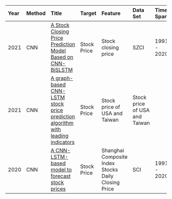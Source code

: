 Year|Method|Title|Target|Feature|Data Set|Time Span|Evaluation|
|:--|:---- |:----|:-----|:------|:-------|:--------|:---------|
2021 |CNN |[A Stock Closing Price Prediction Model Based on CNN-BiSLSTM](https://www.hindawi.com/journals/complexity/2021/5360828/) |Stock Price |Stock closing price |SZCI |1991 - 2020 |MAE, RMSE, R^2
2021 |CNN |[A graph-based CNN-LSTM stock price prediction algorithm with leading indicators](https://link.springer.com/content/pdf/10.1007/s00530-021-00758-w.pdf) |Stock Price |Stock price of USA and Taiwan |Stock price of USA and Taiwan | |Acc
2020 |CNN |[A CNN-LSTM-based model to forecast stock prices](https://www.hindawi.com/journals/complexity/2020/6622927/) |Stock Price |Shanghai Composite Index Stocks Daily Closing Price |SCI |1991 - 2020 |MAE, RMSE, R^2 
